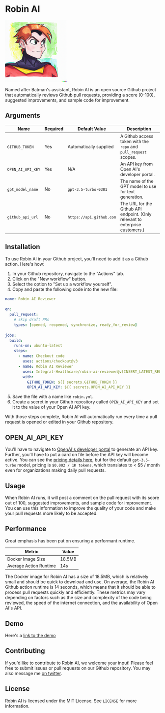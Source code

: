 # Robin AI

<img src="/assets/robin.png" alt="Robin watercolor image" style="width: 200px; height: 200px;"/>

Named after Batman's assistant, Robin AI is an open source Github project that automatically reviews Github pull requests, providing a score (0-100), suggested improvements, and sample code for improvement.

## Arguments

| Name                | Required | Default Value             | Description                                                                                                       |
|---------------------|----------|---------------------------|-------------------------------------------------------------------------------------------------------------------|
| `GITHUB_TOKEN`      | Yes      | Automatically supplied    | A Github access token with the `repo` and `pull_request` scopes.                                                  |
| `OPEN_AI_API_KEY`   | Yes      | N/A                       | An API key from Open AI's developer portal.                                                                       |
| `gpt_model_name`    | No       | `gpt-3.5-turbo-0301`      | The name of the GPT model to use for text generation.                                                             |
| `github_api_url`    | No       | `https://api.github.com`  | The URL for the Github API endpoint. (Only relevant to enterprise customers.)                                               |

## Installation

To use Robin AI in your Github project, you'll need to add it as a Github action. Here's how:

1. In your Github repository, navigate to the "Actions" tab.
2. Click on the "New workflow" button.
3. Select the option to "Set up a workflow yourself".
4. Copy and paste the following code into the new file:

```yml
name: Robin AI Reviewer

on:
  pull_request:
    # skip draft PRs
    types: [opened, reopened, synchronize, ready_for_review]

jobs:
  build:
    runs-on: ubuntu-latest
    steps:
      - name: Checkout code
        uses: actions/checkout@v3
      - name: Robin AI Reviewer
        uses: Integral-Healthcare/robin-ai-reviewer@v[INSERT_LATEST_RELEASE]
        with:
          GITHUB_TOKEN: ${{ secrets.GITHUB_TOKEN }}
          OPEN_AI_API_KEY: ${{ secrets.OPEN_AI_API_KEY }}
```

5. Save the file with a name like `robin.yml`.
6. Create a secret in your Github repository called `OPEN_AI_API_KEY` and set it to the value of your Open AI API key.

With those steps complete, Robin AI will automatically run every time a pull request is opened or edited in your Github repository.

## OPEN_AI_API_KEY

You'll have to navigate to [OpenAI's developer portal](https://platform.openai.com/account/api-keys) to generate an API key. Further, you'll have to put a card on file before the API key will become active. You can see the [pricing details here](https://openai.com/pricing), but for the default `gpt-3.5-turbo` model, pricing is `$0.002 / 1K tokens`, which translates to < $5 / month even for organizations making daily pull requests.

## Usage

When Robin AI runs, it will post a comment on the pull request with its score out of 100, suggested improvements, and sample code for improvement. You can use this information to improve the quality of your code and make your pull requests more likely to be accepted. 

## Performance
Great emphasis has been put on ensuring a performant runtime.

| Metric         | Value     |
|----------------|-----------|
| Docker Image Size  | 18.5MB   |
| Average Action Runtime | 14s |

The Docker image for Robin AI has a size of 18.5MB, which is relatively small and should be quick to download and use. On average, the Robin AI Github action runtime is 14 seconds, which means that it should be able to process pull requests quickly and efficiently. These metrics may vary depending on factors such as the size and complexity of the code being reviewed, the speed of the internet connection, and the availability of Open AI's API.

## Demo

Here's a [link to the demo](https://twitter.com/johnkuhn58/status/1656460223685509122)

## Contributing

If you'd like to contribute to Robin AI, we welcome your input! Please feel free to submit issues or pull requests on our Github repository. You may also message me [on twitter](https://twitter.com/johnkuhn58/).

## License

Robin AI is licensed under the MIT License. See `LICENSE` for more information.
